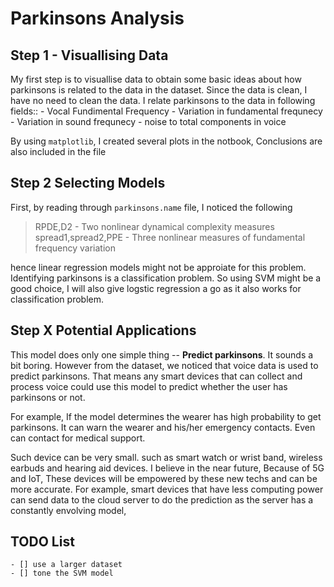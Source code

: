 # Parkinsons Analysis

## Step 1 - Visuallising Data 
My first step is to visuallise data to obtain some basic ideas about how parkinsons is related to the data in the dataset.
Since the data is clean, I have no need to clean the data. I relate parkinsons to the data in following fields::
	- Vocal Fundimental Frequency
	- Variation in fundamental frequnecy
	- Variation in sound frequnecy
	- noise to total components in voice

By using `matplotlib`, I created several plots in the notbook, Conclusions are also included in the file

## Step 2 Selecting Models

First, by reading through `parkinsons.name` file, I noticed the following
> RPDE,D2 - Two nonlinear dynamical complexity measures
> spread1,spread2,PPE - Three nonlinear measures of fundamental frequency variation

hence linear regression models might not be approiate for this problem. Identifying parkinsons is a classification problem. So using SVM might be a good choice, I will also give logstic regression a go as it  also works for classification problem.

## Step X Potential Applications

This model does only one simple thing -- **Predict parkinsons**. It sounds a bit boring. However from the dataset, we noticed that  voice data is used to predict parkinsons. That means any smart devices that can collect and process voice could use this model to predict whether the user has parkinsons or not.

For example, If the model determines the wearer has high probability to get parkinsons. It can warn the wearer and his/her emergency contacts. Even can contact for medical support. 

Such device can be very small. such as smart watch or wrist band, wireless earbuds and hearing aid devices. I believe in the near future, Because of 5G and IoT, These devices will be empowered by these new techs and can be more accurate. For example, smart devices that have less computing power can send data to the cloud server to do the prediction as the server has a constantly envolving model, 

## TODO List
	- [] use a larger dataset
	- [] tone the SVM model
